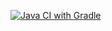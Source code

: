 [![Java CI with Gradle](https://github.com/NikitaLeon/Selenium/actions/workflows/gradle.yml/badge.svg)](https://github.com/NikitaLeon/Selenium/actions/workflows/gradle.yml)
